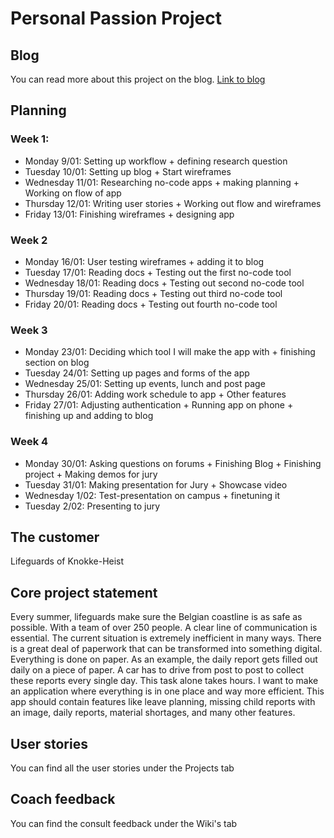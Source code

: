 # Personal Passion Project
## Blog
You can read more about this project on the blog.
[Link to blog](https://medium.com/@jennecattoor/making-a-sophisticated-no-code-app-in-2023-2a401010b32f?source=friends_link&sk=c3f473f679a2263e397975ab6b965535)
## Planning
### Week 1:
- Monday 9/01: Setting up workflow + defining research question
- Tuesday 10/01: Setting up blog  + Start wireframes
- Wednesday 11/01: Researching no-code apps + making planning + Working on flow of app
- Thursday 12/01: Writing user stories + Working out flow and wireframes
- Friday 13/01: Finishing wireframes + designing app

### Week 2
- Monday 16/01: User testing wireframes + adding it to blog
- Tuesday 17/01: Reading docs + Testing out the first no-code tool
- Wednesday 18/01: Reading docs + Testing out second no-code tool
- Thursday 19/01: Reading docs + Testing out third no-code tool
- Friday 20/01: Reading docs + Testing out fourth no-code tool

### Week 3
- Monday 23/01: Deciding which tool I will make the app with + finishing section on blog
- Tuesday 24/01: Setting up pages and forms of the app
- Wednesday 25/01: Setting up events, lunch and post page
- Thursday 26/01: Adding work schedule to app + Other features
- Friday 27/01: Adjusting authentication + Running app on phone + finishing up and adding to blog

### Week 4
- Monday 30/01: Asking questions on forums + Finishing Blog + Finishing project + Making demos for jury
- Tuesday 31/01: Making presentation for Jury + Showcase video
- Wednesday 1/02: Test-presentation on campus + finetuning it
- Tuesday 2/02: Presenting to jury

## The customer
Lifeguards of Knokke-Heist

## Core project statement
Every summer, lifeguards make sure the Belgian coastline is as safe as possible. With a team of over 250 people. A clear line of communication is essential. The current situation is extremely inefficient in many ways. There is a great deal of paperwork that can be transformed into something digital. Everything is done on paper. As an example, the daily report gets filled out daily on a piece of paper. A car has to drive from post to post to collect these reports every single day. This task alone takes hours. I want to make an application where everything is in one place and way more efficient. This app should contain features like leave planning, missing child reports with an image, daily reports, material shortages, and many other features.

## User stories
You can find all the user stories under the Projects tab

## Coach feedback
You can find the consult feedback under the Wiki's tab
